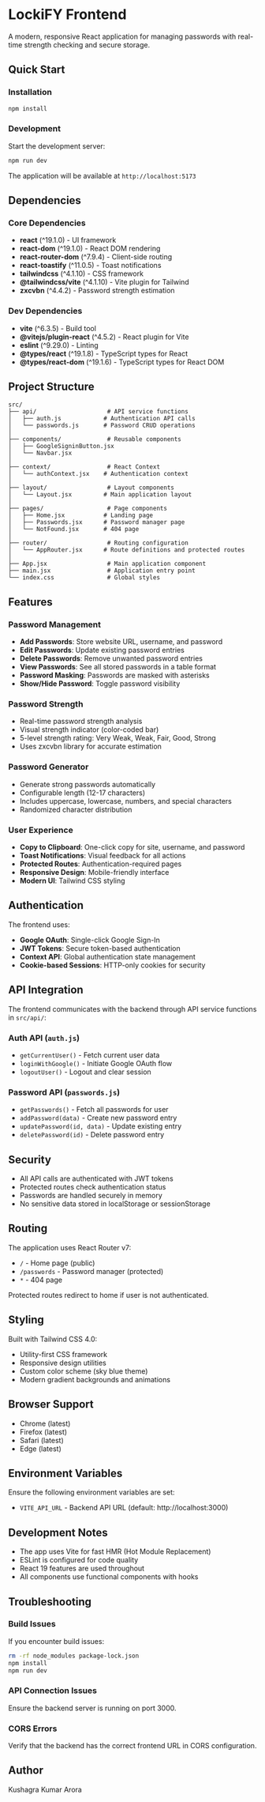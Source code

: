# LockiFY Frontend

A modern, responsive React application for managing passwords with real-time strength checking and secure storage.

## Quick Start

### Installation

```bash
npm install
```

### Development

Start the development server:

```bash
npm run dev
```

The application will be available at `http://localhost:5173`

## Dependencies

### Core Dependencies
- **react** (^19.1.0) - UI framework
- **react-dom** (^19.1.0) - React DOM rendering
- **react-router-dom** (^7.9.4) - Client-side routing
- **react-toastify** (^11.0.5) - Toast notifications
- **tailwindcss** (^4.1.10) - CSS framework
- **@tailwindcss/vite** (^4.1.10) - Vite plugin for Tailwind
- **zxcvbn** (^4.4.2) - Password strength estimation

### Dev Dependencies
- **vite** (^6.3.5) - Build tool
- **@vitejs/plugin-react** (^4.5.2) - React plugin for Vite
- **eslint** (^9.29.0) - Linting
- **@types/react** (^19.1.8) - TypeScript types for React
- **@types/react-dom** (^19.1.6) - TypeScript types for React DOM

## Project Structure

```
src/
├── api/                    # API service functions
│   ├── auth.js            # Authentication API calls
│   └── passwords.js       # Password CRUD operations
│
├── components/             # Reusable components
│   ├── GoogleSigninButton.jsx
│   └── Navbar.jsx
│
├── context/                # React Context
│   └── authContext.jsx    # Authentication context
│
├── layout/                 # Layout components
│   └── Layout.jsx         # Main application layout
│
├── pages/                  # Page components
│   ├── Home.jsx           # Landing page
│   ├── Passwords.jsx      # Password manager page
│   └── NotFound.jsx       # 404 page
│
├── router/                 # Routing configuration
│   └── AppRouter.jsx      # Route definitions and protected routes
│
├── App.jsx                 # Main application component
├── main.jsx                # Application entry point
└── index.css               # Global styles
```

## Features

### Password Management
- **Add Passwords**: Store website URL, username, and password
- **Edit Passwords**: Update existing password entries
- **Delete Passwords**: Remove unwanted password entries
- **View Passwords**: See all stored passwords in a table format
- **Password Masking**: Passwords are masked with asterisks
- **Show/Hide Password**: Toggle password visibility

### Password Strength
- Real-time password strength analysis
- Visual strength indicator (color-coded bar)
- 5-level strength rating: Very Weak, Weak, Fair, Good, Strong
- Uses zxcvbn library for accurate estimation

### Password Generator
- Generate strong passwords automatically
- Configurable length (12-17 characters)
- Includes uppercase, lowercase, numbers, and special characters
- Randomized character distribution

### User Experience
- **Copy to Clipboard**: One-click copy for site, username, and password
- **Toast Notifications**: Visual feedback for all actions
- **Protected Routes**: Authentication-required pages
- **Responsive Design**: Mobile-friendly interface
- **Modern UI**: Tailwind CSS styling

## Authentication

The frontend uses:
- **Google OAuth**: Single-click Google Sign-In
- **JWT Tokens**: Secure token-based authentication
- **Context API**: Global authentication state management
- **Cookie-based Sessions**: HTTP-only cookies for security

## API Integration

The frontend communicates with the backend through API service functions in `src/api/`:

### Auth API (`auth.js`)
- `getCurrentUser()` - Fetch current user data
- `loginWithGoogle()` - Initiate Google OAuth flow
- `logoutUser()` - Logout and clear session

### Password API (`passwords.js`)
- `getPasswords()` - Fetch all passwords for user
- `addPassword(data)` - Create new password entry
- `updatePassword(id, data)` - Update existing entry
- `deletePassword(id)` - Delete password entry

## Security

- All API calls are authenticated with JWT tokens
- Protected routes check authentication status
- Passwords are handled securely in memory
- No sensitive data stored in localStorage or sessionStorage

## Routing

The application uses React Router v7:
- `/` - Home page (public)
- `/passwords` - Password manager (protected)
- `*` - 404 page

Protected routes redirect to home if user is not authenticated.

## Styling

Built with Tailwind CSS 4.0:
- Utility-first CSS framework
- Responsive design utilities
- Custom color scheme (sky blue theme)
- Modern gradient backgrounds and animations

## Browser Support

- Chrome (latest)
- Firefox (latest)
- Safari (latest)
- Edge (latest)

## Environment Variables

Ensure the following environment variables are set:
- `VITE_API_URL` - Backend API URL (default: http://localhost:3000)

## Development Notes

- The app uses Vite for fast HMR (Hot Module Replacement)
- ESLint is configured for code quality
- React 19 features are used throughout
- All components use functional components with hooks

## Troubleshooting

### Build Issues
If you encounter build issues:
```bash
rm -rf node_modules package-lock.json
npm install
npm run dev
```

### API Connection Issues
Ensure the backend server is running on port 3000.

### CORS Errors
Verify that the backend has the correct frontend URL in CORS configuration.

## Author

Kushagra Kumar Arora